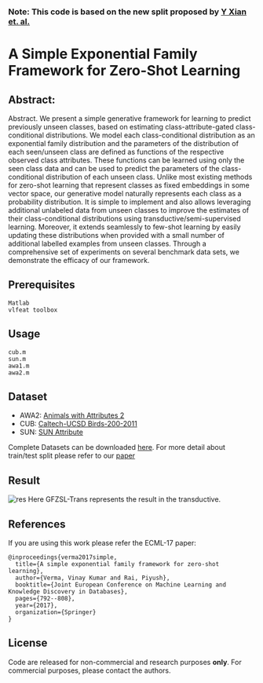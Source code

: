 ### Note: This code is based on the new split proposed by [Y Xian et. al.](https://arxiv.org/pdf/1707.00600.pdf) 

# A Simple Exponential Family Framework for Zero-Shot Learning

## Abstract:
Abstract. We present a simple generative framework for learning to predict previously
unseen classes, based on estimating class-attribute-gated class-conditional
distributions. We model each class-conditional distribution as an exponential family
distribution and the parameters of the distribution of each seen/unseen class
are defined as functions of the respective observed class attributes. These functions
can be learned using only the seen class data and can be used to predict
the parameters of the class-conditional distribution of each unseen class. Unlike
most existing methods for zero-shot learning that represent classes as fixed embeddings
in some vector space, our generative model naturally represents each
class as a probability distribution. It is simple to implement and also allows leveraging
additional unlabeled data from unseen classes to improve the estimates of
their class-conditional distributions using transductive/semi-supervised learning.
Moreover, it extends seamlessly to few-shot learning by easily updating these
distributions when provided with a small number of additional labelled examples
from unseen classes. Through a comprehensive set of experiments on several
benchmark data sets, we demonstrate the efficacy of our framework.

## Prerequisites

```
Matlab
vlfeat toolbox
```
## Usage
```
cub.m
sun.m
awa1.m
awa2.m
```

## Dataset
* AWA2: [Animals with Attributes 2](https://cvml.ist.ac.at/AwA2/) 
* CUB: [Caltech-UCSD Birds-200-2011](http://www.vision.caltech.edu/visipedia/CUB-200-2011.html)    
* SUN: [SUN Attribute](https://cs.brown.edu/~gen/sunattributes.html)

Complete Datasets can be downloaded [here](https://drive.google.com/open?id=1o0uvjk0y3saLzaOT0dn4jMfV4EXthVcy). For more detail about train/test split please refer to our [paper](https://arxiv.org/pdf/1707.08040.pdf)

## Result
![res](https://github.com/vkverma01/Zero-Shot/blob/master/results.png)
Here GFZSL-Trans represents the result in the transductive.

## References
If you are using this work please refer the ECML-17 paper: 

```
@inproceedings{verma2017simple,
  title={A simple exponential family framework for zero-shot learning},
  author={Verma, Vinay Kumar and Rai, Piyush},
  booktitle={Joint European Conference on Machine Learning and Knowledge Discovery in Databases},
  pages={792--808},
  year={2017},
  organization={Springer}
}
```

## License

Code are released for non-commercial and research purposes **only**. For commercial purposes, please contact the authors.

